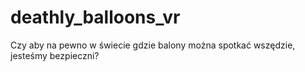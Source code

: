 # deathly_balloons_vr
Czy aby na pewno w świecie gdzie balony można spotkać wszędzie, jesteśmy bezpieczni?
